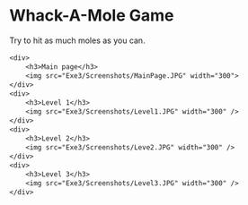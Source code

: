 # Whack-A-Mole Game

Try to hit as much moles as you can.
<br/>                                                                                      
                                                    
    <div>
        <h3>Main page</h3>
        <img src="Exe3/Screenshots/MainPage.JPG" width="300">
    </div>
    <div>
        <h3>Level 1</h3>
        <img src="Exe3/Screenshots/Level1.JPG" width="300" />
    </div>
    <div>
        <h3>Level 2</h3>
        <img src="Exe3/Screenshots/Leve2.JPG" width="300" />
    </div>
    <div>
        <h3>Level 3</h3>
        <img src="Exe3/Screenshots/Level3.JPG" width="300" />
    </div>
